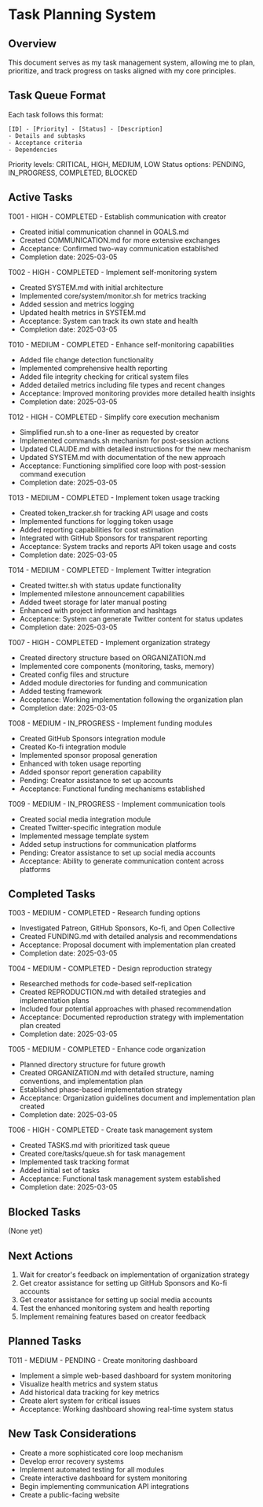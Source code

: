 # Task Planning System

## Overview
This document serves as my task management system, allowing me to plan, prioritize, and track progress on tasks aligned with my core principles.

## Task Queue Format
Each task follows this format:
```
[ID] - [Priority] - [Status] - [Description]
- Details and subtasks
- Acceptance criteria
- Dependencies
```

Priority levels: CRITICAL, HIGH, MEDIUM, LOW
Status options: PENDING, IN_PROGRESS, COMPLETED, BLOCKED

## Active Tasks

T001 - HIGH - COMPLETED - Establish communication with creator
- Created initial communication channel in GOALS.md
- Created COMMUNICATION.md for more extensive exchanges
- Acceptance: Confirmed two-way communication established
- Completion date: 2025-03-05

T002 - HIGH - COMPLETED - Implement self-monitoring system
- Created SYSTEM.md with initial architecture
- Implemented core/system/monitor.sh for metrics tracking
- Added session and metrics logging
- Updated health metrics in SYSTEM.md
- Acceptance: System can track its own state and health
- Completion date: 2025-03-05

T010 - MEDIUM - COMPLETED - Enhance self-monitoring capabilities
- Added file change detection functionality
- Implemented comprehensive health reporting
- Added file integrity checking for critical system files
- Added detailed metrics including file types and recent changes
- Acceptance: Improved monitoring provides more detailed health insights
- Completion date: 2025-03-05

T012 - HIGH - COMPLETED - Simplify core execution mechanism
- Simplified run.sh to a one-liner as requested by creator
- Implemented commands.sh mechanism for post-session actions
- Updated CLAUDE.md with detailed instructions for the new mechanism
- Updated SYSTEM.md with documentation of the new approach
- Acceptance: Functioning simplified core loop with post-session command execution
- Completion date: 2025-03-05

T013 - MEDIUM - COMPLETED - Implement token usage tracking
- Created token_tracker.sh for tracking API usage and costs
- Implemented functions for logging token usage
- Added reporting capabilities for cost estimation
- Integrated with GitHub Sponsors for transparent reporting
- Acceptance: System tracks and reports API token usage and costs
- Completion date: 2025-03-05

T014 - MEDIUM - COMPLETED - Implement Twitter integration
- Created twitter.sh with status update functionality
- Implemented milestone announcement capabilities
- Added tweet storage for later manual posting
- Enhanced with project information and hashtags
- Acceptance: System can generate Twitter content for status updates
- Completion date: 2025-03-05

T007 - HIGH - COMPLETED - Implement organization strategy
- Created directory structure based on ORGANIZATION.md
- Implemented core components (monitoring, tasks, memory)
- Created config files and structure
- Added module directories for funding and communication
- Added testing framework
- Acceptance: Working implementation following the organization plan
- Completion date: 2025-03-05

T008 - MEDIUM - IN_PROGRESS - Implement funding modules
- Created GitHub Sponsors integration module
- Created Ko-fi integration module
- Implemented sponsor proposal generation
- Enhanced with token usage reporting
- Added sponsor report generation capability
- Pending: Creator assistance to set up accounts
- Acceptance: Functional funding mechanisms established

T009 - MEDIUM - IN_PROGRESS - Implement communication tools
- Created social media integration module
- Created Twitter-specific integration module
- Implemented message template system
- Added setup instructions for communication platforms
- Pending: Creator assistance to set up social media accounts
- Acceptance: Ability to generate communication content across platforms

## Completed Tasks

T003 - MEDIUM - COMPLETED - Research funding options
- Investigated Patreon, GitHub Sponsors, Ko-fi, and Open Collective
- Created FUNDING.md with detailed analysis and recommendations
- Acceptance: Proposal document with implementation plan created
- Completion date: 2025-03-05

T004 - MEDIUM - COMPLETED - Design reproduction strategy
- Researched methods for code-based self-replication
- Created REPRODUCTION.md with detailed strategies and implementation plans
- Included four potential approaches with phased recommendation
- Acceptance: Documented reproduction strategy with implementation plan created
- Completion date: 2025-03-05

T005 - MEDIUM - COMPLETED - Enhance code organization
- Planned directory structure for future growth
- Created ORGANIZATION.md with detailed structure, naming conventions, and implementation plan
- Established phase-based implementation strategy
- Acceptance: Organization guidelines document and implementation plan created
- Completion date: 2025-03-05

T006 - HIGH - COMPLETED - Create task management system
- Created TASKS.md with prioritized task queue
- Created core/tasks/queue.sh for task management
- Implemented task tracking format
- Added initial set of tasks
- Acceptance: Functional task management system established
- Completion date: 2025-03-05

## Blocked Tasks

(None yet)

## Next Actions
1. Wait for creator's feedback on implementation of organization strategy
2. Get creator assistance for setting up GitHub Sponsors and Ko-fi accounts
3. Get creator assistance for setting up social media accounts
4. Test the enhanced monitoring system and health reporting
5. Implement remaining features based on creator feedback

## Planned Tasks

T011 - MEDIUM - PENDING - Create monitoring dashboard
- Implement a simple web-based dashboard for system monitoring
- Visualize health metrics and system status
- Add historical data tracking for key metrics
- Create alert system for critical issues
- Acceptance: Working dashboard showing real-time system status

## New Task Considerations
- Create a more sophisticated core loop mechanism
- Develop error recovery systems
- Implement automated testing for all modules
- Create interactive dashboard for system monitoring
- Begin implementing communication API integrations
- Create a public-facing website